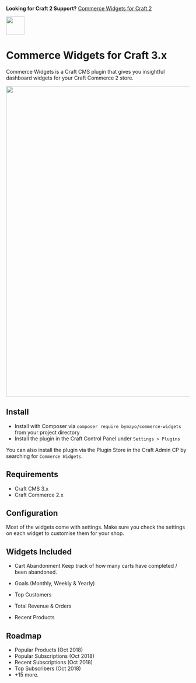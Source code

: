 **Looking for Craft 2 Support?** [Commerce Widgets for Craft 2](https://github.com/bymayo/craft-commerce-widgets/tree/craft-2)

<img src="https://raw.githubusercontent.com/bymayo/commerce-widgets/master/resources/icon.png" width="50">

# Commerce Widgets for Craft 3.x

Commerce Widgets is a Craft CMS plugin that gives you insightful dashboard widgets for your Craft Commerce 2 store.

<img src="https://raw.githubusercontent.com/bymayo/commerce-widgets/master/resources/screenshot.jpg" width="850">

## Install

- Install with Composer via `composer require bymayo/commerce-widgets` from your project directory
- Install the plugin in the Craft Control Panel under `Settings > Plugins`

You can also install the plugin via the Plugin Store in the Craft Admin CP by searching for `Commerce Widgets`.

## Requirements

- Craft CMS 3.x
- Craft Commerce 2.x

## Configuration

Most of the widgets come with settings. Make sure you check the settings on each widget to customise them for your shop.

## Widgets Included

- Cart Abandonment
Keep track of how many carts have completed / been abandoned.

- Goals (Monthly, Weekly & Yearly)
- Top Customers
- Total Revenue & Orders
- Recent Products

## Roadmap

- Popular Products (Oct 2018)
- Popular Subscriptions (Oct 2018)
- Recent Subscriptions (Oct 2018)
- Top Subscribers (Oct 2018)
- +15 more.
